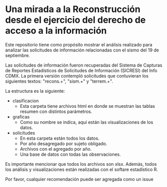 # Una mirada a la Reconstrucción desde el ejercicio del derecho de acceso a la información

Este repositorio tiene como propósito mostrar el análisis realizado para analizar las solicitudes de información relacionadas con el sismo del 19 de septiembre.

Las solicitudes de información fueron recuperadas del Sistema de Capturas de Reportes Estadísticos de Solicitudes de Información (SICRESI) del Info CDMX. La primera versión contempló solicitudes que contuvieran los siguientes textos: "recons.+", "sism.+" y "terrem.+".

La estructura es la siguiente: 
* clasificacion 
  + Esta carpeta tiene archivos html en donde se muestran las tablas resumen con distintos parámetros.
* graficas
  + Como su nombre se indica, aquí están las visualizaciones de los datos.
* solicitudes
  + En esta carpeta están todos los datos.
  - Por año desagregado por sujeto obligado.
  - Archivos con el agregado por año.
  - Una base de datos con todas las observaciones.

Es importante mencionar que todos los archivos son xlsx. Además, todos los análisis y visualizaciones están realizadas con el softare estadístico R.

Por favor, cualquier recomendación puede ser agregada como un issue
